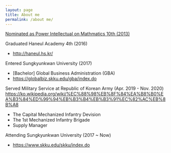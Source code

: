```yaml
---
layout: page
title: About me
permalink: /about me/
---
```


[Nominated as Power Intellectual on Mathmatics 10th (2013)](https://kin.naver.com/profile/index.naver?u=SFYWO6QJg73UnGImd%2Fhl%2F%2Bw7qNk2f9qn6NSbKRv0GN4%3D)

Graduated Haneul Academy 4th (2016)
  - http://haneul.hs.kr/

Entered Sungkyunkwan University (2017)
  - [Bachelor] Global Business Administration (GBA)
  - https://globalbiz.skku.edu/gba/index.do
 
Served Military Service at Republic of Korean Army (Apr. 2019 - Nov. 2020)
https://ko.wikipedia.org/wiki/%EC%88%98%EB%8F%84%EA%B8%B0%EA%B3%84%ED%99%94%EB%B3%B4%EB%B3%91%EC%82%AC%EB%8B%A8
  - The Capital Mechanized Infantry Devision
  - The 1st Mechanized Infantry Brigade
  - Supply Manager

Attending Sungkyunkwan University (2017 ~ Now)
  - https://www.skku.edu/skku/index.do 
